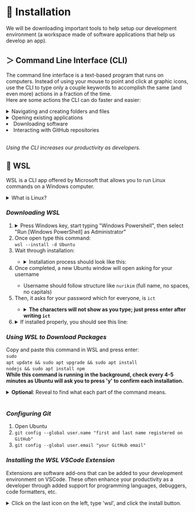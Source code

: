 # 📩 **Installation**
We will be downloading important tools to help setup our development environment (a workspace made of software applications that help us develop an app).

## **＞ Command Line Interface (CLI)**
The command line interface is a text-based program that runs on computers. Instead of using your mouse to point and click at graphic icons, use the CLI to type only a couple keywords to accomplish the same (and even more) actions in a fraction of the time. <br>
Here are some actions the CLI can do faster and easier:

<details>
    <summary>Navigating and creating folders and files</summary>
    <img src="images/cli-with-gui-output.gif">
</details>

<details>
    <summary>Opening existing applications</summary>
    <img src="images/cli-opening-app.gif">
</details>

<li>Downloading software</li>
<li>Interacting with GitHub repositories</li>
<br>

*Using the CLI increases our productivity as developers.*
<br>

## 🐧 **WSL**
WSL is a CLI app offered by Microsoft that allows you to run Linux commands on a Windows computer.
<details>
    <summary>What is Linux?</summary>
    Windows and MacOS are both operating systems, the essential software that manages the computer's software and hardware. Like Windows and MacOS, Linux is another operating system (OS). However, Linux is an open-source OS, meaning its users can freely access, redistribute and modify it, a huge reason it rose in popularity.
</details>

### ***Downloading WSL***
<ol>
    <li>
        <details>
            <summary>Press Windows key, start typing "Windows Powershell", then select "Run [Windows PowerShell] as Administrator"</summary>
            <img src="images/running-powershell-as-administrator.jpg">
        </details>
    </li>
    <li>Once open type this command: <br><code>wsl --install -d Ubuntu</code></li>
    <li>Wait through installation:</li>
        <ul style="list-style-type: circle">
            <li>
            <details>
                <summary>Installation process should look like this:</summary>
                <img src="images/wsl-during-download.jpg">
            </details>
            </li>
        </ul>
    <li>Once completed, a new Ubuntu window will open asking for your username</li>
        <ul style="list-style-type: circle">
            <li>
                Username should follow structure like <code>nurikim</code> (full name, no spaces, no capitals)
            </li>
        </ul>
    <li>Then, it asks for your password which for everyone, is <code>ict</code></li>
        <ul style="list-style-type: circle">
            <li>
                <details>
                    <summary><strong>The characters will not show as you type; just press enter after writing <code>ict</code></strong></summary>
                    <img src="images/wsl-account-creation.jpg">
                </details>
            </li>
        </ul>
    <li>
        <details>
            <summary>If installed properly, you should see this line:</summary>
            <ul style="list-style-type: circle">
                <img src="images/wsl-successful-account-creation.jpg">
            </ul>
        </details>
    </li>
</ol>

### ***Using WSL to Download Packages***
Copy and paste this command in WSL and press enter: <br> 
<code>sudo apt update && sudo apt upgrade && sudo apt install nodejs && sudo apt install npm</code><br> 
**While this command is running in the background, check every 4-5 minutes as Ubuntu will ask you to press 'y' to confirm each installation.**
<details>
    <summary><strong>Optional</strong>: Reveal to find what each part of the command means.<br></summary>
<ul>
<li><code>&&</code>: After running the command on the left, run the command on the right.</li>

<li><code>apt</code>:
    Calls Advanced Package Tool (APT), a collection of repositories that hold software packages.</li>

<li><code>sudo apt update</code>: 
    Browses through a list of packages on <code>apt</code> and copies the latest version of each package onto the computer.</li>

<li><code>sudo apt upgrade</code>:
    Upgrades all <code>apt</code> packages that are currently stored on the computer.</li>

<li>
<code>sudo apt install nodejs</code>:
    <ul>
        <li>As a <code>su</code>peruser <code>do</code> (<code>sudo</code>) <code>install</code> <code>nodejs</code> (package name) from a list of packages stored in <code>apt</code> </li> 
    </ul>
</li>

<li>Not in the command but useful to know: <code>[package name] -v</code>:
    <ul>
        <li><code>-v</code> asks the computer to display the package's version</li>
        <li>If running the command does not display its version number, it's telling you the package has not been installed yet
    </ul>
</li>
</ul>
</details>
<br>

### ***Configuring Git***
<ol>
    <li>Open Ubuntu</li>
    <li><code>git config --global user.name "first and last name registered on GitHub"</code></li>
    <li><code>git config --global user.email "your GitHub email"</code></li>
</ol>

### ***Installing the WSL VSCode Extension***
Extensions are software add-ons that can be added to your development environment on VSCode. These often enhance your productivity as a developer through added support for programming languages, debuggers, code formatters, etc.
<br>
<details>
    <summary>Click on the last icon on the left, type 'wsl', and click the install button.</summary>
    <img src="images/wsl-extension.jpg">
</details>